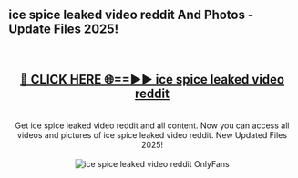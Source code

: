 <h2>ice spice leaked video reddit And Photos - Update Files 2025!</h2>
<br>
<div align="center">
<h2><a href="https://top-ai-tools.click/QrbHav" rel="nofollow">🔴 CLICK HERE 🌐==►► ice spice leaked video reddit</a></h2>
<br>
Get ice spice leaked video reddit and all content. Now you can access all videos and pictures of ice spice leaked video reddit. New Updated Files 2025!
<br>
<br>
<a href="https://top-ai-tools.click/QrbHav" rel="nofollow" data-target="animated-image.originalLink"><img src="https://i.ibb.co.com/WyWwxjT/player-gif2.gif" alt="ice spice leaked video reddit OnlyFans" style="max-width: 100%; display: inline-block;" data-target="animated-image.originalImage"></a>
</div>
<br>